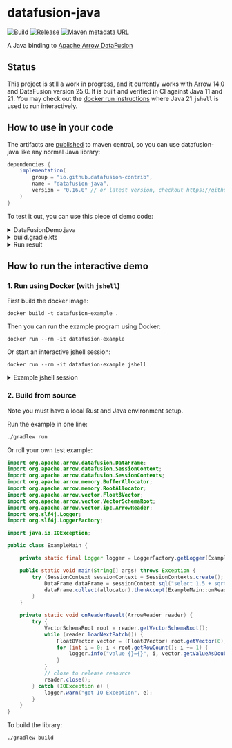# datafusion-java

[![Build](https://github.com/datafusion-contrib/datafusion-java/actions/workflows/build.yml/badge.svg)](https://github.com/datafusion-contrib/datafusion-java/actions/workflows/build.yml)
[![Release](https://github.com/datafusion-contrib/datafusion-java/actions/workflows/release.yml/badge.svg)](https://github.com/datafusion-contrib/datafusion-java/actions/workflows/release.yml)
[![Maven metadata URL](https://img.shields.io/maven-metadata/v?metadataUrl=https%3A%2F%2Frepo.maven.apache.org%2Fmaven2%2Fio%2Fgithub%2Fdatafusion-contrib%2Fdatafusion-java%2Fmaven-metadata.xml)](https://repo.maven.apache.org/maven2/io/github/datafusion-contrib/datafusion-java/)

A Java binding to [Apache Arrow DataFusion][1]

## Status

This project is still a work in progress, and it currently works with Arrow 14.0 and DataFusion version 25.0.
It is built and verified in CI against Java 11 and 21. You may check out the [docker run instructions](#how-to-run-the-interactive-demo)
where Java 21 `jshell` is used to run interactively.

## How to use in your code

The artifacts are [published][2] to maven central, so you can use datafusion-java like any normal Java library:

```groovy
dependencies {
    implementation(
        group = "io.github.datafusion-contrib",
        name = "datafusion-java",
        version = "0.16.0" // or latest version, checkout https://github.com/datafusion-contrib/datafusion-java/releases
    )
}
```

To test it out, you can use this piece of demo code:

<details>
<summary>DataFusionDemo.java</summary>

```java
package com.me;

import org.apache.arrow.datafusion.DataFrame;
import org.apache.arrow.datafusion.SessionContext;
import org.apache.arrow.datafusion.SessionContexts;

public class DataFusionDemo {

    public static void main(String[] args) throws Exception {
        try (SessionContext sessionContext = SessionContexts.create()) {
            sessionContext.sql("select sqrt(65536)").thenCompose(DataFrame::show).join();
        }
    }
}
```

</details>

<details>
<summary>build.gradle.kts</summary>

```kotlin
plugins {
  java
  application
}

repositories {
  mavenCentral()
  google()
}

tasks {
  application {
    mainClass.set("com.me.DataFusionDemo")
  }
}

dependencies {
  implementation(
    group = "io.github.datafusion-contrib",
    name = "datafusion-java",
    version = "0.16.0"
  )
}

```

</details>

<details>
<summary>Run result</summary>

```
$ ./gradlew run
...
> Task :compileKotlin UP-TO-DATE
> Task :compileJava UP-TO-DATE
> Task :processResources NO-SOURCE
> Task :classes UP-TO-DATE

> Task :run
successfully created tokio runtime
+--------------------+
| sqrt(Int64(65536)) |
+--------------------+
| 256                |
+--------------------+
successfully shutdown tokio runtime

BUILD SUCCESSFUL in 2s
3 actionable tasks: 1 executed, 2 up-to-date
16:43:34: Execution finished 'run'.
```

</details>

## How to run the interactive demo

### 1. Run using Docker (with `jshell`)

First build the docker image:

```
docker build -t datafusion-example .
```

Then you can run the example program using Docker:

```
docker run --rm -it datafusion-example
```

Or start an interactive jshell session:

```
docker run --rm -it datafusion-example jshell
```

<details>
<summary>Example jshell session</summary>

```text
Jan 11, 2024 1:49:28 AM java.util.prefs.FileSystemPreferences$1 run
INFO: Created user preferences directory.
|  Welcome to JShell -- Version 21
|  For an introduction type: /help intro

jshell> import org.apache.arrow.datafusion.*

jshell> var context = SessionContexts.create()
01:41:05.586 [main] DEBUG org.apache.arrow.datafusion.JNILoader -- successfully loaded datafusion_jni from library path
01:41:05.589 [main] DEBUG org.apache.arrow.datafusion.JNILoader -- datafusion_jni already loaded, returning
01:41:05.590 [main] DEBUG org.apache.arrow.datafusion.AbstractProxy -- Obtaining DefaultSessionContext@7f58383b8db0
01:41:05.591 [main] DEBUG org.apache.arrow.datafusion.AbstractProxy -- Obtaining TokioRuntime@7f58383ce110
context ==> org.apache.arrow.datafusion.DefaultSessionContext@2d209079

jshell> var df = context.sql("select 1.1 + cos(2.0)").join()
01:41:10.961 [main] DEBUG org.apache.arrow.datafusion.AbstractProxy -- Obtaining DefaultDataFrame@7f5838209100
df ==> org.apache.arrow.datafusion.DefaultDataFrame@34ce8af7

jshell> import org.apache.arrow.memory.*

jshell> var allocator = new RootAllocator()
01:41:22.521 [main] INFO org.apache.arrow.memory.BaseAllocator -- Debug mode disabled. Enable with the VM option -Darrow.memory.debug.allocator=true.
01:41:22.525 [main] INFO org.apache.arrow.memory.DefaultAllocationManagerOption -- allocation manager type not specified, using netty as the default type
01:41:22.525 [main] INFO org.apache.arrow.memory.CheckAllocator -- Using DefaultAllocationManager at memory-unsafe-14.0.2.jar!/org/apache/arrow/memory/DefaultAllocationManagerFactory.class
01:41:22.531 [main] DEBUG org.apache.arrow.memory.util.MemoryUtil -- Constructor for direct buffer found and made accessible
01:41:22.536 [main] DEBUG org.apache.arrow.memory.util.MemoryUtil -- direct buffer constructor: available
01:41:22.537 [main] DEBUG org.apache.arrow.memory.rounding.DefaultRoundingPolicy -- -Dorg.apache.memory.allocator.pageSize: 8192
01:41:22.537 [main] DEBUG org.apache.arrow.memory.rounding.DefaultRoundingPolicy -- -Dorg.apache.memory.allocator.maxOrder: 11
allocator ==> Allocator(ROOT) 0/0/0/9223372036854775807 (res/actual/peak/limit)


jshell> var r = df.collect(allocator).join()
01:41:29.635 [main] INFO org.apache.arrow.datafusion.DefaultDataFrame -- successfully completed with arr length=610
r ==> org.apache.arrow.vector.ipc.ArrowFileReader@7ac7a4e4

jshell> var root = r.getVectorSchemaRoot()
01:41:34.658 [main] DEBUG org.apache.arrow.vector.ipc.ReadChannel -- Reading buffer with size: 10
01:41:34.661 [main] DEBUG org.apache.arrow.vector.ipc.ArrowFileReader -- Footer starts at 416, length: 184
01:41:34.661 [main] DEBUG org.apache.arrow.vector.ipc.ReadChannel -- Reading buffer with size: 184
root ==> org.apache.arrow.vector.VectorSchemaRoot@6cd28fa7

jshell> r.loadNextBatch()
01:41:39.421 [main] DEBUG org.apache.arrow.vector.ipc.ArrowFileReader -- RecordBatch at 200, metadata: 192, body: 16
01:41:39.423 [main] DEBUG org.apache.arrow.vector.ipc.ReadChannel -- Reading buffer with size: 208
01:41:39.424 [main] DEBUG org.apache.arrow.vector.ipc.message.ArrowRecordBatch -- Buffer in RecordBatch at 0, length: 1
01:41:39.425 [main] DEBUG org.apache.arrow.vector.ipc.message.ArrowRecordBatch -- Buffer in RecordBatch at 8, length: 8
$8 ==> true

jshell> var v = root.getVector(0)
v ==> [0.6838531634528577]
```

</details>

### 2. Build from source

Note you must have a local Rust and Java environment setup.

Run the example in one line:

```bash
./gradlew run
```

Or roll your own test example:

```java
import org.apache.arrow.datafusion.DataFrame;
import org.apache.arrow.datafusion.SessionContext;
import org.apache.arrow.datafusion.SessionContexts;
import org.apache.arrow.memory.BufferAllocator;
import org.apache.arrow.memory.RootAllocator;
import org.apache.arrow.vector.Float8Vector;
import org.apache.arrow.vector.VectorSchemaRoot;
import org.apache.arrow.vector.ipc.ArrowReader;
import org.slf4j.Logger;
import org.slf4j.LoggerFactory;

import java.io.IOException;

public class ExampleMain {

    private static final Logger logger = LoggerFactory.getLogger(ExampleMain.class);

    public static void main(String[] args) throws Exception {
        try (SessionContext sessionContext = SessionContexts.create(); BufferAllocator allocator = new RootAllocator()) {
            DataFrame dataFrame = sessionContext.sql("select 1.5 + sqrt(2.0)").get();
            dataFrame.collect(allocator).thenAccept(ExampleMain::onReaderResult).get();
        }
    }

    private static void onReaderResult(ArrowReader reader) {
        try {
            VectorSchemaRoot root = reader.getVectorSchemaRoot();
            while (reader.loadNextBatch()) {
                Float8Vector vector = (Float8Vector) root.getVector(0);
                for (int i = 0; i < root.getRowCount(); i += 1) {
                    logger.info("value {}={}", i, vector.getValueAsDouble(i));
                }
            }
            // close to release resource
            reader.close();
        } catch (IOException e) {
            logger.warn("got IO Exception", e);
        }
    }
}
```

To build the library:

```bash
./gradlew build
```

[1]: https://github.com/apache/datafusion
[2]: https://repo.maven.apache.org/maven2/io/github/datafusion-contrib/datafusion-java/
